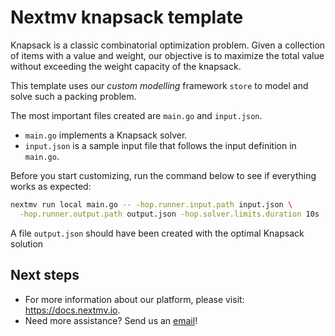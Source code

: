# Nextmv knapsack template

Knapsack is a classic combinatorial optimization problem. Given a collection of
items with a value and weight, our objective is to maximize the total value
without exceeding the weight capacity of the knapsack.

This template uses our *custom modelling* framework `store` to model and solve
such a packing problem.

The most important files created are `main.go` and `input.json`.

* `main.go` implements a Knapsack solver.
* `input.json` is a sample input file that follows the input definition in
`main.go`.

Before you start customizing, run the command below to see if everything works
as expected:

```bash
nextmv run local main.go -- -hop.runner.input.path input.json \
  -hop.runner.output.path output.json -hop.solver.limits.duration 10s
```

A file `output.json` should have been created with the optimal Knapsack solution

## Next steps

* For more information about our platform, please visit: <https://docs.nextmv.io>.
* Need more assistance? Send us an [email](mailto:support@nextmv.io)!
